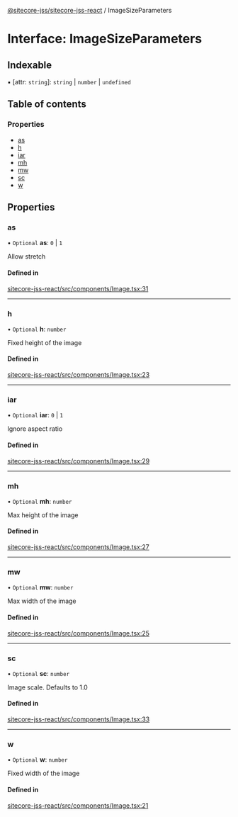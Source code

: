 [@sitecore-jss/sitecore-jss-react](../README.md) / ImageSizeParameters

# Interface: ImageSizeParameters

## Indexable

▪ [attr: `string`]: `string` \| `number` \| `undefined`

## Table of contents

### Properties

- [as](ImageSizeParameters.md#as)
- [h](ImageSizeParameters.md#h)
- [iar](ImageSizeParameters.md#iar)
- [mh](ImageSizeParameters.md#mh)
- [mw](ImageSizeParameters.md#mw)
- [sc](ImageSizeParameters.md#sc)
- [w](ImageSizeParameters.md#w)

## Properties

### as

• `Optional` **as**: ``0`` \| ``1``

Allow stretch

#### Defined in

[sitecore-jss-react/src/components/Image.tsx:31](https://github.com/Sitecore/jss/blob/1625aa44b/packages/sitecore-jss-react/src/components/Image.tsx#L31)

___

### h

• `Optional` **h**: `number`

Fixed height of the image

#### Defined in

[sitecore-jss-react/src/components/Image.tsx:23](https://github.com/Sitecore/jss/blob/1625aa44b/packages/sitecore-jss-react/src/components/Image.tsx#L23)

___

### iar

• `Optional` **iar**: ``0`` \| ``1``

Ignore aspect ratio

#### Defined in

[sitecore-jss-react/src/components/Image.tsx:29](https://github.com/Sitecore/jss/blob/1625aa44b/packages/sitecore-jss-react/src/components/Image.tsx#L29)

___

### mh

• `Optional` **mh**: `number`

Max height of the image

#### Defined in

[sitecore-jss-react/src/components/Image.tsx:27](https://github.com/Sitecore/jss/blob/1625aa44b/packages/sitecore-jss-react/src/components/Image.tsx#L27)

___

### mw

• `Optional` **mw**: `number`

Max width of the image

#### Defined in

[sitecore-jss-react/src/components/Image.tsx:25](https://github.com/Sitecore/jss/blob/1625aa44b/packages/sitecore-jss-react/src/components/Image.tsx#L25)

___

### sc

• `Optional` **sc**: `number`

Image scale. Defaults to 1.0

#### Defined in

[sitecore-jss-react/src/components/Image.tsx:33](https://github.com/Sitecore/jss/blob/1625aa44b/packages/sitecore-jss-react/src/components/Image.tsx#L33)

___

### w

• `Optional` **w**: `number`

Fixed width of the image

#### Defined in

[sitecore-jss-react/src/components/Image.tsx:21](https://github.com/Sitecore/jss/blob/1625aa44b/packages/sitecore-jss-react/src/components/Image.tsx#L21)
